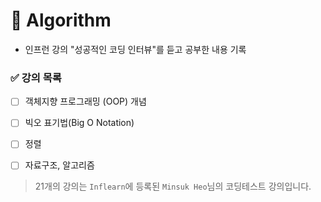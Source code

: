 # 📕 Algorithm

- 인프런 강의 "성공적인 코딩 인터뷰"를 듣고 공부한 내용 기록

### ✅ 강의 목록
- [ ] 객체지향 프로그래밍 (OOP) 개념
- [ ] 빅오 표기법(Big O Notation)
- [ ] 정렬
- [ ] 자료구조, 알고리즘


> 21개의 강의는 `Inflearn`에 등록된 `Minsuk Heo`님의 코딩테스트 강의입니다.

